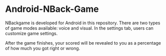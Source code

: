 # Android-NBack-Game

NBackgame is developed for Android in this repository. There are two types of game modes available: voice and visual. In the settings tab, users can customize game settings.

After the game finishes, your scored will be revealed to you as a percentage of how much you got right or wrong.




